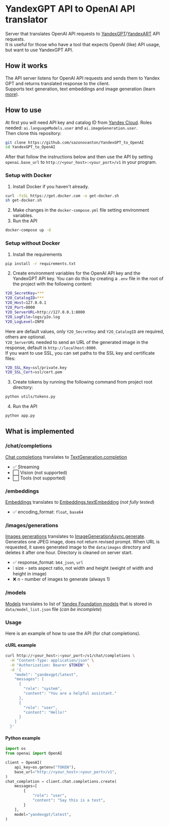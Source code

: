 # YandexGPT API to OpenAI API translator
Server that translates OpenAI API requests to [YandexGPT](https://yandex.cloud/en/services/yandexgpt)/[YandexART](https://yandex.cloud/en/docs/foundation-models/quickstart/yandexart) API requests.  
It is useful for those who have a tool that expects OpenAI (like) API usage, but want to use YandexGPT API.  

## How it works
The API server listens for OpenAI API requests and sends them to Yandex GPT and returns translated response to the client.  
Supports text generation, text embeddings and image generation (learn [more](#what-is-implemented)).  

## How to use
At first you will need API key and catalog ID from [Yandex Cloud](https://yandex.cloud/en/docs/iam/concepts/authorization/api-key). Roles needed: `ai.languageModels.user` and `ai.imageGeneration.user`.  
Then clone this repository:  
```bash
git clone https://github.com/sazonovanton/YandexGPT_to_OpenAI
cd YandexGPT_to_OpenAI
```
After that follow the instructions below and then use the API by setting `openai.base_url` to `http://<your_host>:<your_port>/v1` in your program.  

### Setup with Docker
1. Install Docker if you haven't already.
```bash
curl -fsSL https://get.docker.com -o get-docker.sh
sh get-docker.sh
```
2. Make changes in the `docker-compose.yml` file setting environment variables.
3. Run the API
```bash
docker-compose up -d
```

### Setup without Docker
1. Install the requirements
```bash
pip install -r requirements.txt
```
2. Create environment variables for the OpenAI API key and the YandexGPT API key. You can do this by creating a `.env` file in the root of the project with the following content:
```bash
Y2O_SecretKey=***
Y2O_CatalogID=***
Y2O_Host=127.0.0.1
Y2O_Port=8000
Y2O_ServerURL=http://127.0.0.1:8000
Y2O_LogFile=logs/y2o.log
Y2O_LogLevel=INFO
```
Here are default values, only `Y2O_SecretKey` and `Y2O_CatalogID` are required, others are optional.  
`Y2O_ServerURL` needed to send an URL of the generated image in the response, default is `http://localhost:8000`.  
If you want to use SSL, you can set paths to the SSL key and certificate files:  
```bash
Y2O_SSL_Key=ssl/private.key
Y2O_SSL_Cert=ssl/cert.pem
```
3. Create tokens by running the following command from project root directory:  
```bash
python utils/tokens.py
```
4. Run the API
```bash
python app.py
```

## What is implemented
### /chat/completions 
[Chat completions](https://platform.openai.com/docs/api-reference/chat/create) translates to [TextGeneration.completion](https://yandex.cloud/en/docs/foundation-models/text-generation/api-ref/TextGeneration/completion)  
* ✅ Streaming  
* ⬜ Vision (not supported)  
* ⬜ Tools (not supported)
### /embeddings
[Embeddings](https://platform.openai.com/docs/api-reference/embeddings) translates to [Embeddings.textEmbedding](https://yandex.cloud/en/docs/foundation-models/embeddings/api-ref/Embeddings/textEmbedding) (_not fully tested_)  
* ✅ encoding_format: `float`, `base64`  
### /images/generations
[Images generations](https://platform.openai.com/docs/api-reference/images/create) translates to [ImageGenerationAsync.generate](https://yandex.cloud/ru/docs/foundation-models/image-generation/api-ref/ImageGenerationAsync/generate).  
Generates one JPEG image, does not return revised prompt. When URL is requested, it saves generated image to the `data/images` directory and deletes it after one hour. Directory is cleaned on server start.  
* ✅ response_format: `b64_json`, `url`  
* ❕ size - sets aspect ratio, not width and height (weight of width and height in image)  
* ❌ n - number of images to generate (always 1)  
### /models
[Models](https://platform.openai.com/docs/api-reference/models) translates to list of [Yandex Foundation models](https://yandex.cloud/en/docs/foundation-models/concepts/) that is stored in `data/model_list.json` file (_can be incomplete_)


### Usage
Here is an example of how to use the API (for chat completions).  
#### cURL example
```bash
curl http://<your_host>:<your_port>/v1/chat/completions \
  -H "Content-Type: application/json" \
  -H "Authorization: Bearer $TOKEN" \
  -d '{
    "model": "yandexgpt/latest",
    "messages": [
      {
        "role": "system",
        "content": "You are a helpful assistant."
      },
      {
        "role": "user",
        "content": "Hello!"
      }
    ]
  }'
```

#### Python example
```python
import os
from openai import OpenAI

client = OpenAI(
    api_key=os.getenv("TOKEN"),
    base_url="http://<your_host>:<your_port>/v1",
)
chat_completion = client.chat.completions.create(
    messages=[
        {
            "role": "user",
            "content": "Say this is a test",
        }
    ],
    model="yandexgpt/latest",
)
```